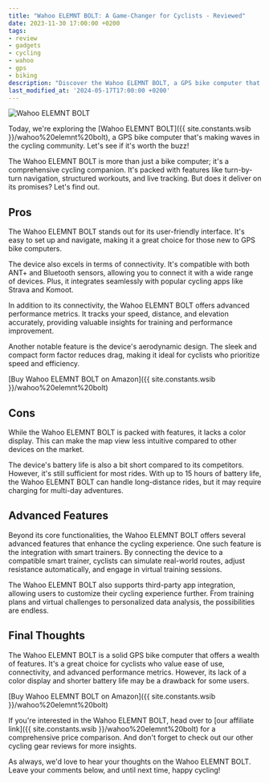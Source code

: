 ```yaml
---
title: "Wahoo ELEMNT BOLT: A Game-Changer for Cyclists - Reviewed"
date: 2023-11-30 17:00:00 +0200
tags:
- review
- gadgets
- cycling
- wahoo
- gps
- biking
description: "Discover the Wahoo ELEMNT BOLT, a GPS bike computer that's changing the game for cyclists. Check out our in-depth review."
last_modified_at: '2024-05-17T17:00:00 +0200'
---
```


![Wahoo ELEMNT BOLT](https://i.imgur.com/4JZjzKSm.jpg)

Today, we're exploring the [Wahoo ELEMNT BOLT]({{ site.constants.wsib }}/wahoo%20elemnt%20bolt), a GPS bike computer that's making waves in the cycling community. Let's see if it's worth the buzz!

The Wahoo ELEMNT BOLT is more than just a bike computer; it's a comprehensive cycling companion. It's packed with features like turn-by-turn navigation, structured workouts, and live tracking. But does it deliver on its promises? Let's find out.

## Pros

The Wahoo ELEMNT BOLT stands out for its user-friendly interface. It's easy to set up and navigate, making it a great choice for those new to GPS bike computers.

The device also excels in terms of connectivity. It's compatible with both ANT+ and Bluetooth sensors, allowing you to connect it with a wide range of devices. Plus, it integrates seamlessly with popular cycling apps like Strava and Komoot.

In addition to its connectivity, the Wahoo ELEMNT BOLT offers advanced performance metrics. It tracks your speed, distance, and elevation accurately, providing valuable insights for training and performance improvement.

Another notable feature is the device's aerodynamic design. The sleek and compact form factor reduces drag, making it ideal for cyclists who prioritize speed and efficiency.

[Buy Wahoo ELEMNT BOLT on Amazon]({{ site.constants.wsib }}/wahoo%20elemnt%20bolt)

## Cons

While the Wahoo ELEMNT BOLT is packed with features, it lacks a color display. This can make the map view less intuitive compared to other devices on the market.

The device's battery life is also a bit short compared to its competitors. However, it's still sufficient for most rides. With up to 15 hours of battery life, the Wahoo ELEMNT BOLT can handle long-distance rides, but it may require charging for multi-day adventures.

## Advanced Features

Beyond its core functionalities, the Wahoo ELEMNT BOLT offers several advanced features that enhance the cycling experience. One such feature is the integration with smart trainers. By connecting the device to a compatible smart trainer, cyclists can simulate real-world routes, adjust resistance automatically, and engage in virtual training sessions.

The Wahoo ELEMNT BOLT also supports third-party app integration, allowing users to customize their cycling experience further. From training plans and virtual challenges to personalized data analysis, the possibilities are endless.

## Final Thoughts

The Wahoo ELEMNT BOLT is a solid GPS bike computer that offers a wealth of features. It's a great choice for cyclists who value ease of use, connectivity, and advanced performance metrics. However, its lack of a color display and shorter battery life may be a drawback for some users.

[Buy Wahoo ELEMNT BOLT on Amazon]({{ site.constants.wsib }}/wahoo%20elemnt%20bolt)

If you're interested in the Wahoo ELEMNT BOLT, head over to [our affiliate link]({{ site.constants.wsib }}/wahoo%20elemnt%20bolt) for a comprehensive price comparison. And don't forget to check out our other cycling gear reviews for more insights.

As always, we'd love to hear your thoughts on the Wahoo ELEMNT BOLT. Leave your comments below, and until next time, happy cycling!